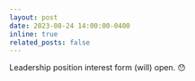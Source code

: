 ```yaml
---
layout: post
date: 2023-08-24 14:00:00-0400
inline: true
related_posts: false
---
```


Leadership position interest form (will) open. 😯
